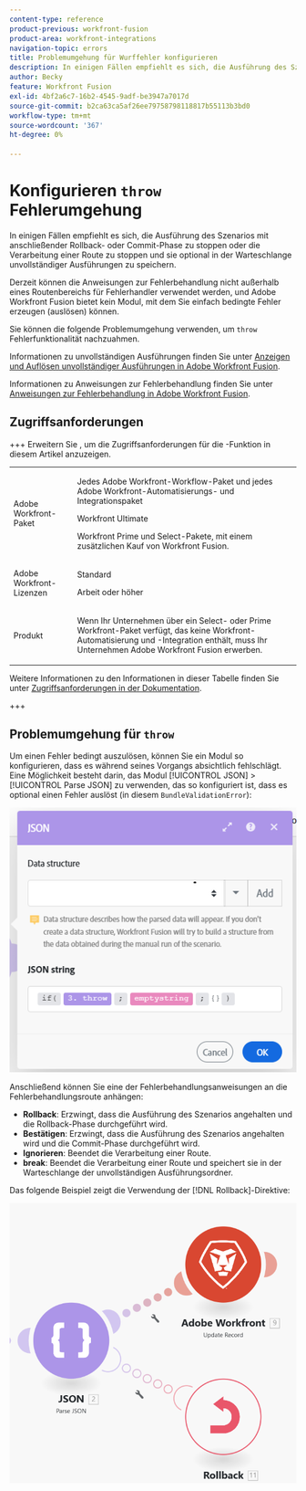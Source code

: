 ```yaml
---
content-type: reference
product-previous: workfront-fusion
product-area: workfront-integrations
navigation-topic: errors
title: Problemumgehung für Wurffehler konfigurieren
description: In einigen Fällen empfiehlt es sich, die Ausführung des Szenarios mit anschließender Rollback- oder Commit-Phase zu stoppen oder die Verarbeitung einer Route zu stoppen und sie optional in der Warteschlange der Ansichten zu speichern und unvollständige Ausführungen in Adobe Workfront Fusion aufzulösen.
author: Becky
feature: Workfront Fusion
exl-id: 4bf2a6c7-16b2-4545-9adf-be3947a7017d
source-git-commit: b2ca63ca5af26ee79758798118817b55113b3bd0
workflow-type: tm+mt
source-wordcount: '367'
ht-degree: 0%

---
```


# Konfigurieren `throw` Fehlerumgehung

In einigen Fällen empfiehlt es sich, die Ausführung des Szenarios mit anschließender Rollback- oder Commit-Phase zu stoppen oder die Verarbeitung einer Route zu stoppen und sie optional in der Warteschlange unvollständiger Ausführungen zu speichern.

Derzeit können die Anweisungen zur Fehlerbehandlung nicht außerhalb eines Routenbereichs für Fehlerhandler verwendet werden, und Adobe Workfront Fusion bietet kein Modul, mit dem Sie einfach bedingte Fehler erzeugen (auslösen) können.

Sie können die folgende Problemumgehung verwenden, um `throw` Fehlerfunktionalität nachzuahmen.

Informationen zu unvollständigen Ausführungen finden Sie unter [Anzeigen und Auflösen unvollständiger Ausführungen in Adobe Workfront Fusion](/help/workfront-fusion/manage-scenarios/view-and-resolve-incomplete-executions.md).

Informationen zu Anweisungen zur Fehlerbehandlung finden Sie unter [Anweisungen zur Fehlerbehandlung in Adobe Workfront Fusion](/help/workfront-fusion/references/errors/directives-for-error-handling.md).

## Zugriffsanforderungen

+++ Erweitern Sie , um die Zugriffsanforderungen für die -Funktion in diesem Artikel anzuzeigen.

<table style="table-layout:auto">
 <col> 
 <col> 
 <tbody> 
  <tr> 
   <td role="rowheader">Adobe Workfront-Paket</td> 
   <td> <p>Jedes Adobe Workfront-Workflow-Paket und jedes Adobe Workfront-Automatisierungs- und Integrationspaket</p><p>Workfront Ultimate</p><p>Workfront Prime und Select-Pakete, mit einem zusätzlichen Kauf von Workfront Fusion.</p> </td> 
  </tr> 
  <tr data-mc-conditions=""> 
   <td role="rowheader">Adobe Workfront-Lizenzen</td> 
   <td> <p>Standard</p><p>Arbeit oder höher</p> </td> 
  </tr> 
  <tr> 
   <td role="rowheader">Produkt</td> 
   <td>
   <p>Wenn Ihr Unternehmen über ein Select- oder Prime Workfront-Paket verfügt, das keine Workfront-Automatisierung und -Integration enthält, muss Ihr Unternehmen Adobe Workfront Fusion erwerben.</li></ul>
   </td> 
  </tr>
 </tbody> 
</table>

Weitere Informationen zu den Informationen in dieser Tabelle finden Sie unter [Zugriffsanforderungen in der Dokumentation](/help/workfront-fusion/references/licenses-and-roles/access-level-requirements-in-documentation.md).

+++

## Problemumgehung für `throw`

Um einen Fehler bedingt auszulösen, können Sie ein Modul so konfigurieren, dass es während seines Vorgangs absichtlich fehlschlägt. Eine Möglichkeit besteht darin, das Modul [!UICONTROL JSON] > [!UICONTROL Parse JSON] zu verwenden, das so konfiguriert ist, dass es optional einen Fehler auslöst (in diesem `BundleValidationError`):

![JSON-Fehler](assets/json-parse-json.png)

Anschließend können Sie eine der Fehlerbehandlungsanweisungen an die Fehlerbehandlungsroute anhängen:

* **Rollback**: Erzwingt, dass die Ausführung des Szenarios angehalten und die Rollback-Phase durchgeführt wird.
* **Bestätigen**: Erzwingt, dass die Ausführung des Szenarios angehalten wird und die Commit-Phase durchgeführt wird.
* **Ignorieren**: Beendet die Verarbeitung einer Route.
* **break**: Beendet die Verarbeitung einer Route und speichert sie in der Warteschlange der unvollständigen Ausführungsordner.

Das folgende Beispiel zeigt die Verwendung der [!DNL Rollback]-Direktive:

![Rollback-Direktive](assets/rollback-directive.png)
